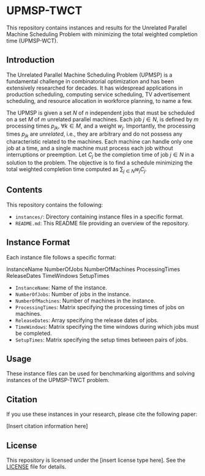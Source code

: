 # UPMSP-TWCT

This repository contains instances and results for the Unrelated Parallel Machine Scheduling Problem with minimizing the total weighted completion time (UPMSP-WCT). 

## Introduction

The Unrelated Parallel Machine Scheduling Problem (UPMSP) is a fundamental challenge in combinatorial optimization and has been extensively researched for decades. It has widespread applications in production scheduling, computing service scheduling, TV advertisement scheduling, and resource allocation in workforce planning, to name a few. 

The UPMSP is given a set $N$ of $n$ independent jobs that must be scheduled on a set $M$ of $m$ unrelated parallel machines. Each job $j \in N$, is defined by $m$ processing times $p_{jk}$, $\forall k \in M$,  and a weight $w_j$. Importantly, the processing times $p_{jk}$ are *unrelated*, i.e., they are arbitrary and do not possess any characteristic related to the machines. Each machine can handle only one job at a time, and a single machine must process each job without interruptions or preemption. Let $C_j$ be the completion time of job $j \in N$ in a solution to the problem. The objective is to find a schedule minimizing the total weighted completion time computed as $\sum_{j \in N}w_jC_j$.

## Contents

This repository contains the following:

- `instances/`: Directory containing instance files in a specific format.
- `README.md`: This README file providing an overview of the repository.

## Instance Format

Each instance file follows a specific format:

InstanceName
NumberOfJobs NumberOfMachines
ProcessingTimes
ReleaseDates
TimeWindows
SetupTimes

- `InstanceName`: Name of the instance.
- `NumberOfJobs`: Number of jobs in the instance.
- `NumberOfMachines`: Number of machines in the instance.
- `ProcessingTimes`: Matrix specifying the processing times of jobs on machines.
- `ReleaseDates`: Array specifying the release dates of jobs.
- `TimeWindows`: Matrix specifying the time windows during which jobs must be completed.
- `SetupTimes`: Matrix specifying the setup times between pairs of jobs.

## Usage

These instance files can be used for benchmarking algorithms and solving instances of the UPMSP-TWCT problem.

## Citation

If you use these instances in your research, please cite the following paper:

[Insert citation information here]

## License

This repository is licensed under the [insert license type here]. See the [LICENSE](LICENSE) file for details.
